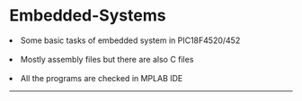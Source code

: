 # Embedded-Systems
<li>Some basic tasks of embedded system in PIC18F4520/452</li>
</br>
<li>Mostly assembly files but there are also C files</li>
</br>
<li>All the programs are checked in MPLAB IDE</li>
<hr/>

